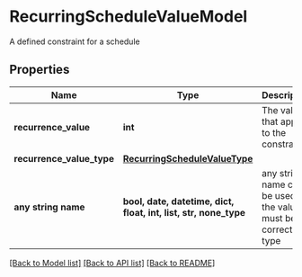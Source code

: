 # RecurringScheduleValueModel

A defined constraint for a schedule

## Properties
Name | Type | Description | Notes
------------ | ------------- | ------------- | -------------
**recurrence_value** | **int** | The value that applies to the constraint. | [optional] 
**recurrence_value_type** | [**RecurringScheduleValueType**](RecurringScheduleValueType.md) |  | [optional] 
**any string name** | **bool, date, datetime, dict, float, int, list, str, none_type** | any string name can be used but the value must be the correct type | [optional]

[[Back to Model list]](../README.md#documentation-for-models) [[Back to API list]](../README.md#documentation-for-api-endpoints) [[Back to README]](../README.md)



